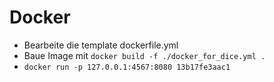 # Docker

* Bearbeite die template dockerfile.yml
* Baue Image mit `docker build -f ./docker_for_dice.yml .`
* `docker run -p 127.0.0.1:4567:8080 13b17fe3aac1`
